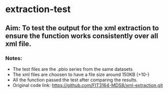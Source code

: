 # extraction-test

## Aim: To test the output for the xml extraction to ensure the function works consistently over all xml file.

### Notes: 

- The test files are the .pbio series from the same datasets
- The xml files are choosen to have a file size around 150KB (+10-)
- All the function passed the test after comparing the results.
- Original code link:  https://github.com/FIT3164-MDS8/xml-extraction.git